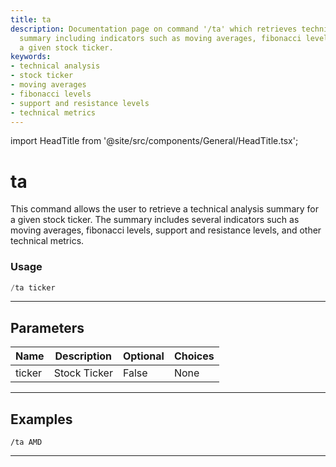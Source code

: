 ```yaml
---
title: ta
description: Documentation page on command '/ta' which retrieves technical analysis
  summary including indicators such as moving averages, fibonacci levels, etc for
  a given stock ticker.
keywords:
- technical analysis
- stock ticker
- moving averages
- fibonacci levels
- support and resistance levels
- technical metrics
---
```


import HeadTitle from '@site/src/components/General/HeadTitle.tsx';

<HeadTitle title="ta - General - Telegram - Reference | OpenBB Bot Docs" />

# ta

This command allows the user to retrieve a technical analysis summary for a given stock ticker. The summary includes several indicators such as moving averages, fibonacci levels, support and resistance levels, and other technical metrics.

### Usage

```python wordwrap
/ta ticker
```

---

## Parameters

| Name | Description | Optional | Choices |
| ---- | ----------- | -------- | ------- |
| ticker | Stock Ticker | False | None |


---

## Examples

```
/ta AMD
```
---
